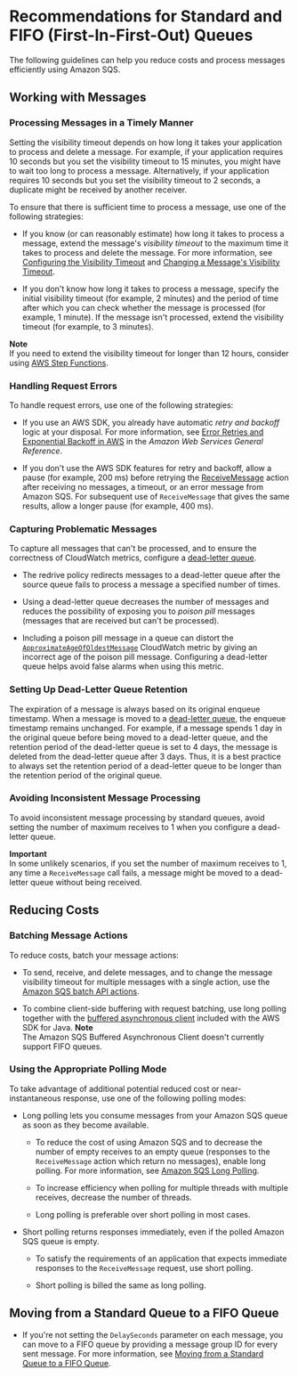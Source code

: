# Recommendations for Standard and FIFO \(First\-In\-First\-Out\) Queues<a name="sqs-standard-fifo-queue-best-practices"></a>

The following guidelines can help you reduce costs and process messages efficiently using Amazon SQS\.

## Working with Messages<a name="working-with-messages"></a>

### Processing Messages in a Timely Manner<a name="processing-messages-timely-manner"></a>

Setting the visibility timeout depends on how long it takes your application to process and delete a message\. For example, if your application requires 10 seconds but you set the visibility timeout to 15 minutes, you might have to wait too long to process a message\. Alternatively, if your application requires 10 seconds but you set the visibility timeout to 2 seconds, a duplicate might be received by another receiver\. 

To ensure that there is sufficient time to process a message, use one of the following strategies:

+ If you know \(or can reasonably estimate\) how long it takes to process a message, extend the message's *visibility timeout* to the maximum time it takes to process and delete the message\. For more information, see [Configuring the Visibility Timeout](sqs-visibility-timeout.md#configuring-visibility-timeout) and [Changing a Message's Visibility Timeout](sqs-visibility-timeout.md#changing-message-visibility-timeout)\.

+ If you don't know how long it takes to process a message, specify the initial visibility timeout \(for example, 2 minutes\) and the period of time after which you can check whether the message is processed \(for example, 1 minute\)\. If the message isn't processed, extend the visibility timeout \(for example, to 3 minutes\)\.

**Note**  
If you need to extend the visibility timeout for longer than 12 hours, consider using [AWS Step Functions](https://aws.amazon.com/step-functions/)\. 

### Handling Request Errors<a name="handling-request-errors"></a>

To handle request errors, use one of the following strategies:

+ If you use an AWS SDK, you already have automatic *retry and backoff* logic at your disposal\. For more information, see [Error Retries and Exponential Backoff in AWS](http://docs.aws.amazon.com/general/latest/gr/api-retries.html) in the *Amazon Web Services General Reference*\.

+ If you don't use the AWS SDK features for retry and backoff, allow a pause \(for example, 200 ms\) before retrying the [ReceiveMessage](http://docs.aws.amazon.com/AWSSimpleQueueService/latest/APIReference/API_ReceiveMessage.html) action after receiving no messages, a timeout, or an error message from Amazon SQS\. For subsequent use of `ReceiveMessage` that gives the same results, allow a longer pause \(for example, 400 ms\)\. 

### Capturing Problematic Messages<a name="capturing-problematic-messages"></a>

To capture all messages that can't be processed, and to ensure the correctness of CloudWatch metrics, configure a [dead\-letter queue](sqs-dead-letter-queues.md)\.

+ The redrive policy redirects messages to a dead\-letter queue after the source queue fails to process a message a specified number of times\.

+ Using a dead\-letter queue decreases the number of messages and reduces the possibility of exposing you to *poison pill* messages \(messages that are received but can't be processed\)\.

+ Including a poison pill message in a queue can distort the [`ApproximateAgeOfOldestMessage`](sqs-available-cloudwatch-metrics.md) CloudWatch metric by giving an incorrect age of the poison pill message\. Configuring a dead\-letter queue helps avoid false alarms when using this metric\.

### Setting Up Dead\-Letter Queue Retention<a name="setting-up-dead-letter-queue-retention"></a>

The expiration of a message is always based on its original enqueue timestamp\. When a message is moved to a [dead\-letter queue](sqs-dead-letter-queues.md), the enqueue timestamp remains unchanged\. For example, if a message spends 1 day in the original queue before being moved to a dead\-letter queue, and the retention period of the dead\-letter queue is set to 4 days, the message is deleted from the dead\-letter queue after 3 days\. Thus, it is a best practice to always set the retention period of a dead\-letter queue to be longer than the retention period of the original queue\.

### Avoiding Inconsistent Message Processing<a name="avoiding-inconsistent-message-processing"></a>

To avoid inconsistent message processing by standard queues, avoid setting the number of maximum receives to 1 when you configure a dead\-letter queue\.

**Important**  
In some unlikely scenarios, if you set the number of maximum receives to 1, any time a `ReceiveMessage` call fails, a message might be moved to a dead\-letter queue without being received\.

## Reducing Costs<a name="reducing-costs"></a>

### Batching Message Actions<a name="batching-message-actions"></a>

To reduce costs, batch your message actions:

+ To send, receive, and delete messages, and to change the message visibility timeout for multiple messages with a single action, use the [Amazon SQS batch API actions](sqs-batch-api-actions.md)\.

+ To combine client\-side buffering with request batching, use long polling together with the [ buffered asynchronous client](sqs-batch-api-actions.md#sqs-client-side-buffering-request-batching) included with the AWS SDK for Java\.
**Note**  
The Amazon SQS Buffered Asynchronous Client doesn't currently support FIFO queues\.

### Using the Appropriate Polling Mode<a name="using-appropriate-polling-mode"></a>

To take advantage of additional potential reduced cost or near\-instantaneous response, use one of the following polling modes:

+ Long polling lets you consume messages from your Amazon SQS queue as soon as they become available\. 

  + To reduce the cost of using Amazon SQS and to decrease the number of empty receives to an empty queue \(responses to the `ReceiveMessage` action which return no messages\), enable long polling\. For more information, see [Amazon SQS Long Polling](sqs-long-polling.md)\.

  + To increase efficiency when polling for multiple threads with multiple receives, decrease the number of threads\.

  + Long polling is preferable over short polling in most cases\.

+ Short polling returns responses immediately, even if the polled Amazon SQS queue is empty\. 

  + To satisfy the requirements of an application that expects immediate responses to the `ReceiveMessage` request, use short polling\.

  + Short polling is billed the same as long polling\.

## Moving from a Standard Queue to a FIFO Queue<a name="moving-from-high-throughout-queue-to-FIFO-queue"></a>

+ If you're not setting the `DelaySeconds` parameter on each message, you can move to a FIFO queue by providing a message group ID for every sent message\. For more information, see [Moving from a Standard Queue to a FIFO Queue](FIFO-queues.md#FIFO-queues-moving)\.